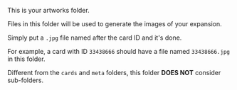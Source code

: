 This is your artworks folder.

Files in this folder will be used to generate the images of your expansion.

Simply put a `.jpg` file named after the card ID and it's done.

For example, a card with ID `33438666` should have a file named `33438666.jpg` in this folder.

Different from the `cards` and `meta` folders, this folder **DOES NOT** consider sub-folders.
